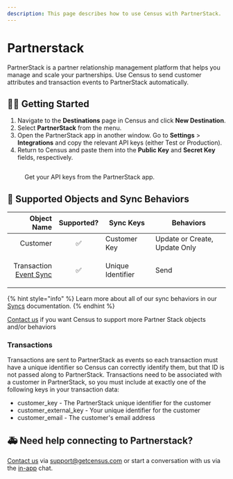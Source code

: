 ```yaml
---
description: This page describes how to use Census with PartnerStack.
---
```


# Partnerstack

PartnerStack is a partner relationship management platform that helps you manage and scale your partnerships. Use Census to send customer attributes and transaction events to PartnerStack automatically.

## 🏃‍♀️ Getting Started

1. Navigate to the **Destinations** page in Census and click **New Destination**.
2. Select **PartnerStack** from the menu.
3. Open the PartnerStack app in another window. Go to **Settings** > **Integrations** and copy the relevant API keys (either Test or Production).
4. Return to Census and paste them into the **Public Key** and **Secret Key** fields, respectively.

<figure><img src="../.gitbook/assets/partnerstack.png" alt=""><figcaption><p>Get your API keys from the PartnerStack app.</p></figcaption></figure>

## 🔀 Supported Objects and Sync Behaviors <a href="#supported-objects-and-sync-behaviors" id="supported-objects-and-sync-behaviors"></a>

|                                                                                                                     **Object Name** | **Supported?** | **Sync Keys**     | **Behaviors**                 |
| ----------------------------------------------------------------------------------------------------------------------------------: | :------------: | ----------------- | ----------------------------- |
|                                                                                                                            Customer |        ✅       | Customer Key      | Update or Create, Update Only |
| <p>Transaction<br><a href="../basics/data-models-and-entities/defining-source-data/events/#defining-event-syncs">Event Sync</a></p> |        ✅       | Unique Identifier | <p>Send<br></p>               |

{% hint style="info" %}
Learn more about all of our sync behaviors in our [Syncs](../basics/core-concept#sync-behaviors) documentation.
{% endhint %}

[Contact us](mailto:support@getcensus.com) if you want Census to support more Partner Stack objects and/or behaviors

### Transactions

Transactions are sent to PartnerStack as events so each transaction must have a unique identifier so Census can correctly identify them, but that ID is not passed along to PartnerStack. Transactions need to be associated with a customer in PartnerStack, so you must include at exactly one of the following keys in your transaction data:

* customer\_key - The PartnerStack unique identifier for the customer
* customer\_external\_key - Your unique identifier for the customer
* customer\_email - The customer's email address

## 🚑 Need help connecting to Partnerstack?

[Contact us](mailto:support@getcensus.com) via support@getcensus.com or start a conversation with us via the [in-app](https://app.getcensus.com) chat.
